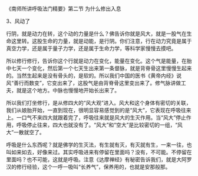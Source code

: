 
《南师所讲呼吸法门精要》第二节 为什么修出入息

3、风动了

行阴，就是动力在转，这个动的力量是什么？佛告诉你就是风大，就是一股气在生命这里转。这股生命的力量，就是动能，是行阴。你们注意，行在动力究竟是属于真空力学，还是属于量子力学，还是属于生命力学，等科学家慢慢去摸吧。

所以修行修行，告诉你这个行就是动力在变化，能量在变化。这个气是能量，在胎中七天一个变化，然后第一个七天生出来第一条督脉，就是背脊骨这里慢慢生起来的。当然生起来是没有骨头的，是软的。所以我们中国的医书《黄帝内经》说风“善行而数变”，它变出来了，这股气是由背脊骨这里变出来了。修气脉讲做工夫，就是这个地方。中脉也慢慢地开始长出来了。

所以我们打坐修行，是从修四大的“风大观”进入。风大和这个身体有密切的关联，我们从娘胎开始，一直到现在，很明显容易感觉到的是“风大”，它表现在呼吸往来上。一口气不来四大就跟着完了，呼吸往来就是风大的生灭作用。当“风大”停止作用，呼吸停止往来，四大也就没有了。“风大”和“空大”是比较密切的一组，“风大”一散就空了。

呼吸是什么东西呢？就是佛学的生灭法，有生就有灭，有灭就有生，一来一往，也叫如来如去，好像来过。其实呼吸进来有停留在里面吗？没有，不可能。不停留在里面吗？也不可能，这就是呼吸。注意《达摩禅经》有秘密告诉我们，就是大阿罗汉的修行经验，这个一呼一吸叫“长养气”，保养用的，也就是安那般那。
